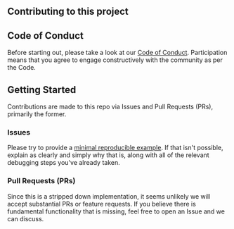 ## Contributing to this project

## Code of Conduct

Before starting out, please take a look at our [Code of Conduct](code_of_conduct.md). Participation means that you agree to engage constructively with the community as per the Code.

## Getting Started
Contributions are made to this repo via Issues and Pull Requests (PRs), primarily the former.

### Issues

Please try to provide a [minimal reproducible example](https://stackoverflow.com/help/minimal-reproducible-example). If that isn't possible, explain as clearly and simply why that is, along with all of the relevant debugging steps you've already taken.

### Pull Requests (PRs)

Since this is a stripped down implementation, it seems unlikely we will accept substantial PRs or feature requests. If you believe there is fundamental functionality that is missing, feel free to open an Issue and we can discuss.